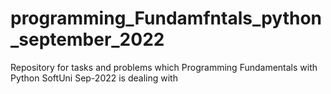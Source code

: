 # programming_Fundamfntals_python_september_2022
Repository for tasks and problems which Programming Fundamentals with Python SoftUni Sep-2022 is dealing with
